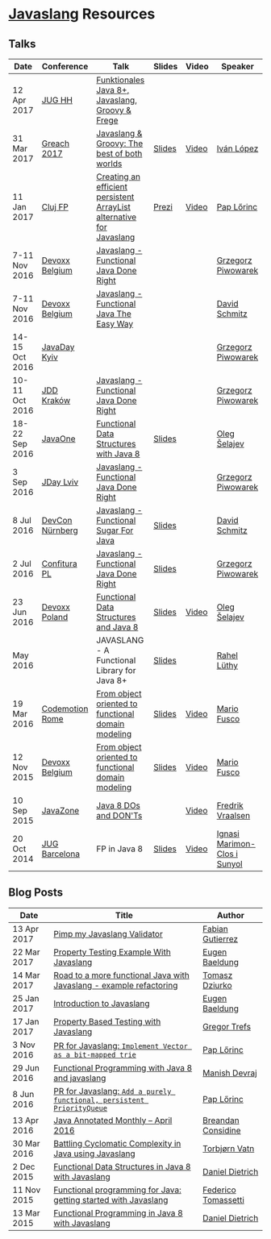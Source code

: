 [//]: # (Note: Resources are sorted starting from newest in descending order)

# [Javaslang](http://www.javaslang.io) Resources

## Talks

| Date | Conference | Talk | Slides | Video | Speaker |
| --- | --- | --- | --- | --- | --- |
| 12 Apr 2017 | [JUG HH][jug-hh] | [Funktionales Java 8+, Javaslang, Groovy & Frege](https://twitter.com/thmuch/status/852249767430193152) | | | | [Falk Sippach](sippsack) |
| 31 Mar 2017 | [Greach 2017][greach-conf17] | [Javaslang & Groovy: The best of both worlds](http://2017.greachconf.com/sessions/javaslang-groovy-the-best-of-both-worlds) | [Slides](https://www.slideshare.net/ilopmar/greach-2017-javaslang-groovy-the-best-of-both-worlds)  | [Video](https://www.youtube.com/watch?v=0k7Yae1pjv4) | [Iván López][ilopmar] |
| 11 Jan 2017 | [Cluj FP][cluj-fp] | [Creating an efficient persistent ArrayList alternative for Javaslang ](https://www.meetup.com/Cluj-fp/events/235901256) | [Prezi](https://prezi.com/i3cu6yv3eja3/creating-an-efficient-persistent-arraylist-alternative) | [Video](https://goo.gl/K0YbjL)| [Pap Lőrinc][paplorinc] |
| 7-11 Nov 2016 | [Devoxx Belgium][devoxx-belgium] | [Javaslang - Functional Java Done Right](http://cfp.devoxx.be/2016/talk/MSD-7684/Javaslang_-_functional_Java_done_right) | | | [Grzegorz Piwowarek][pivovarit] |
| 7-11 Nov 2016 | [Devoxx Belgium][devoxx-belgium] | [Javaslang - Functional Java The Easy Way](http://cfp.devoxx.be/2016/talk/JWK-6289/Javaslang%20-%20Functional%20Java%20The%20Easy%20Way) | | | [David Schmitz][koenighotze] |
| 14-15 Oct 2016 | [JavaDay Kyiv][javaday-kyiv] | | | | [Grzegorz Piwowarek][pivovarit] |
| 10-11 Oct 2016 | [JDD Kraków][jdd-krakow16] | [Javaslang - Functional Java Done Right](http://16.jdd.org.pl/program/lecture/javaslang-functional-java-done-right) | | | [Grzegorz Piwowarek][pivovarit] |
| 18-22 Sep 2016 | [JavaOne][javaone] | [Functional Data Structures with Java 8](https://oracle.rainfocus.com/scripts/catalog/oow16.jsp?event=javaone&search=CON1146&search.event=javaone) | [Slides](https://speakerdeck.com/shelajev/functional-data-structures-with-java-8-javaone-16) | | [Oleg Šelajev][shelajev] |
|  3 Sep 2016 | [JDay Lviv][jday-lviv] | [Javaslang - Functional Java Done Right](http://www.jday.com.ua/#nav-schedule) | | | [Grzegorz Piwowarek][pivovarit] |
|  8 Jul 2016 | [DevCon Nürnberg][devcon-nuernberg] | [Javaslang - Functional Sugar For Java][devcon-nuernberg] | [Slides](http://www.slideshare.net/koenighotze/javaslang-functional-sugar-for-java) | | [David Schmitz][koenighotze] |
|  2 Jul 2016 | [Confitura PL][confitura-pl] | [Javaslang - Functional Java Done Right](http://2016.confitura.pl/#/presentations) | [Slides](http://slides.com/pivovarit/javaslang-functional-java-done-right) | | [Grzegorz Piwowarek][pivovarit] |
| 23 Jun 2016 | [Devoxx Poland][devoxx-poland] | [Functional Data Structures and Java 8](http://cfp.devoxx.pl/2016/talk/YGN-3260/Functional%20data%20structures%20with%20Java%208) | [Slides](https://speakerdeck.com/shelajev/functional-data-structures-with-java-8-devoxx-poland-16) | [Video](https://www.youtube.com/watch?v=2QWVmTiGvJE) | [Oleg Šelajev][shelajev] |
| May 2016 | | JAVASLANG - A Functional Library for Java 8+ | [Slides](http://netzwerg.ch/slides/javaslang.html) | | [Rahel Lüthy][netzwerg999] |
| 19 Mar 2016 | [Codemotion Rome][codemotion] | [From object oriented to functional domain modeling](http://rome2016.codemotionworld.com/conference/19-March) | [Slides](http://www.slideshare.net/Codemotion/from-object-oriented-to-functional-domain-modeling-60174044) | [Video](https://www.youtube.com/watch?v=tKfVI2hGtGQ) | [Mario Fusco][mariofusco] |
| 12 Nov 2015 | [Devoxx Belgium][devoxx-belgium] | [From object oriented to functional domain modeling](https://cfp.devoxx.be/2015/speaker/mario_fusco.html) | [Slides](http://slideshare.net/mariofusco/from-object-oriented-to-functional-domain-modeling) | [Video](https://www.youtube.com/watch?v=K6BmGBzIqW0) |[Mario Fusco][mariofusco] |
| 10 Sep 2015 | [JavaZone][javazone] | [Java 8 DOs and DON'Ts](http://2015.javazone.no/speakerinterviews.html) | | [Video](https://www.youtube.com/watch?v=uECuqa2zVbs) | [Fredrik Vraalsen][fredriv] |
| 20 Oct 2014 | [JUG Barcelona][jug-barcelona] | FP in Java 8 | [Slides](http://www.slideshare.net/IgnasiMarimonClos/functional-programming-in-java-8) | [Video](http://media.fib.upc.edu/fibtv/streamingmedia/view/22/1044) | [Ignasi Marimon-Clos i Sunyol][ignasi35] |

## Blog Posts

| Date | Title | Author |
| --- | --- | --- |
| 13 Apr 2017 | [Pimp my Javaslang Validator](http://blog.xebia.fr/2017/04/12/pimp-my-javaslang-validator) | [Fabian Gutierrez][fabiangutierrez] |
| 22 Mar 2017 | [Property Testing Example With Javaslang](http://www.baeldung.com/javaslang-property-testing) | [Eugen Baeldung][baeldung] |
| 14 Mar 2017 | [Road to a more functional Java with Javaslang - example refactoring](https://softwaremill.com/road-to-more-functional-java-with-javaslang) | [Tomasz Dziurko][tomaszdziurko] |
| 25 Jan 2017 | [Introduction to Javaslang](http://www.baeldung.com/javaslang) | [Eugen Baeldung][baeldung] |
| 17 Jan 2017 | [Property Based Testing with Javaslang](https://www.sitepoint.com/property-based-testing-with-javaslang) | [Gregor Trefs][gtrefs] |
|  3 Nov 2016 | [PR for Javaslang: `Implement Vector as a bit-mapped trie`](https://www.linkedin.com/pulse/pr-javaslang-implement-vector-bit-mapped-trie-pap-lőrinc) | [Pap Lőrinc][paplorinc] |
| 29 Jun 2016 | [Functional Programming with Java 8 and javaslang](http://geeksinaction.blogspot.com.es/2016/06/functional-programming-with-java-8-and_29.html) | [Manish Devraj][manishdevraj] |
|  8 Jun 2016 | [PR for Javaslang: `Add a purely functional, persistent PriorityQueue`](https://www.linkedin.com/pulse/pr-javaslang-add-purely-functional-persistent-pap-lőrinc) | [Pap Lőrinc][paplorinc] |
| 13 Apr 2016 | [Java Annotated Monthly – April 2016](https://blog.jetbrains.com/idea/2016/04/java-annotated-monthly-april-2016) | [Breandan Considine][breandan] |
| 30 Mar 2016 | [Battling Cyclomatic Complexity in Java using Javaslang](http://labs.unacast.com/2016/03/30/battling-cyclomatic-complexity-in-java-using-javaslang) | [Torbjørn Vatn][torbjornvatn] |
|  2 Dec 2015 | [Functional Data Structures in Java 8 with Javaslang](http://www.javaadvent.com/2015/12/functional-data-structures-in-java-8-with-javaslang.html) | [Daniel Dietrich][danieldietrich] |
| 11 Nov 2015 | [Functional programming for Java: getting started with Javaslang](http://tomassetti.me/functional-programming-for-java-getting-started-with-javaslang) | [Federico Tomassetti][ftomasse] |
| 13 Mar 2015 | [Functional Programming in Java 8 with Javaslang](https://blog.jooq.org/2015/05/13/functional-programming-in-java-8-with-javaslang) | [Daniel Dietrich][danieldietrich] |

[//]: # (Locations)
[cluj-fp]: https://www.meetup.com/Cluj-fp "Cluj-Napoca FP meetup"
[codemotion]: http://www.codemotionworld.com "Codemotion Italy"
[confitura-pl]: http://confitura.pl "Confitura PL"
[devcon-nuernberg]: http://www.senacor.com/karriere/workshops/devcon "DevCon Nürnberg"
[devoxx-belgium]: https://devoxx.be "Devoxx Belgium"
[devoxx-poland]: https://devoxx.pl "Devoxx Poland"
[greach-conf17]: http://2017.greachconf.com "Greach 2017"
[javaday-kyiv]: http://javaday.org.ua "JavaDay Kyiv"
[javaone]: https://www.oracle.com/javaone "JavaOne"
[javazone]: http://javazone.no "JavaZone"
[jday-lviv]: http://www.jday.com.ua "JDay Lviv"
[jdd-krakow16]: http://16.jdd.org.pl "JDD Kraków 2016"
[jug-barcelona]: http://barcelonajug.org "JUG Barcelona"
[jug-hh]: http://www.jughh.de "JUG Hamburg"

[//]: # (Users)
[baeldung]: https://twitter.com/baeldung "@baeldung"
[breandan]: https://twitter.com/breandan "@breandan"
[danieldietrich]: https://twitter.com/danieldietrich "@danieldietrich"
[fabiangutierrez]: https://www.linkedin.com/in/fabian-gutierrez-13b06324 "Fabian Gutierrez"
[fredriv]: https://twitter.com/fredriv "@fredriv"
[ftomasse]: https://twitter.com/ftomasse "@ftomasse"
[gtrefs]: https://twitter.com/gtrefs "@gtrefs"
[ignasi35]: https://twitter.com/ignasi35 "@ignasi35"
[ilopmar]: https://twitter.com/ilopmar "@ilopmar"
[koenighotze]: https://twitter.com/koenighotze "@koenighotze"
[manishdevraj]: https://twitter.com/manishdevraj "@manishdevraj"
[mariofusco]: https://twitter.com/mariofusco "@mariofusco"
[netzwerg999]: http://twitter.com/netzwerg999 "@netzwerg999"
[paplorinc]: https://twitter.com/paplorinc "@paplorinc"
[pivovarit]: https://twitter.com/pivovarit "@pivovarit"
[shelajev]: https://twitter.com/shelajev "@shelajev"
[sippsack]: https://twitter.com/sippsack "@sippsack"
[tomaszdziurko]: https://twitter.com/TomaszDziurko "@TomaszDziurko"
[torbjornvatn]: https://twitter.com/torbjornvatn "@torbjornvatn"
